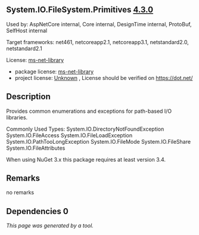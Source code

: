 System.IO.FileSystem.Primitives [4.3.0](https://www.nuget.org/packages/System.IO.FileSystem.Primitives/4.3.0)
--------------------

Used by: AspNetCore internal, Core internal, DesignTime internal, ProtoBuf, SelfHost internal

Target frameworks: net461, netcoreapp2.1, netcoreapp3.1, netstandard2.0, netstandard2.1

License: [ms-net-library](../../../../licenses/ms-net-library) 

- package license: [ms-net-library](http://go.microsoft.com/fwlink/?LinkId=329770) 
- project license: [Unknown](https://dot.net/) , License should be verified on https://dot.net/

Description
-----------
Provides common enumerations and exceptions for path-based I/O libraries.

Commonly Used Types:
System.IO.DirectoryNotFoundException
System.IO.FileAccess
System.IO.FileLoadException
System.IO.PathTooLongException
System.IO.FileMode
System.IO.FileShare
System.IO.FileAttributes
 
When using NuGet 3.x this package requires at least version 3.4.

Remarks
-----------
no remarks


Dependencies 0
-----------


*This page was generated by a tool.*